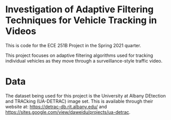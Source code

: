 # Investigation of Adaptive Filtering Techniques for Vehicle Tracking in Videos
This is code for the ECE 251B Project in the Spring 2021 quarter.

This project focuses on adaptive filtering algorithms used for tracking individual vehicles as they move through a surveillance-style traffic video.

# Data
The dataset being used for this project is the University at Albany DEtection and TRACking (UA-DETRAC) image set. This is available through their website at: https://detrac-db.rit.albany.edu/ and https://sites.google.com/view/daweidu/projects/ua-detrac.
